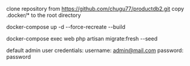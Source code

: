 clone repository from https://github.com/chugu77/productdb2.git
copy .docker/* to the root directory 

docker-compose up -d --force-recreate --build

docker-compose exec web php artisan migrate:fresh --seed

default admin user credentials:
username: admin@mail.com
password: password
